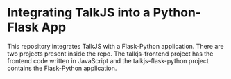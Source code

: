 # Integrating TalkJS into a Python-Flask App

This repository integrates TalkJS with a Flask-Python application. There are two projects present inside the repo. The talkjs-frontend project has the frontend code written in JavaScript and the talkjs-flask-python project contains the Flask-Python application.
